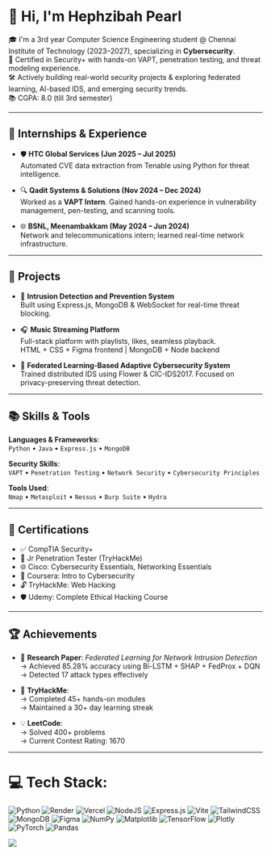 # 👋 Hi, I'm Hephzibah Pearl

🎓 I'm a 3rd year Computer Science Engineering student @ Chennai Institute of Technology (2023–2027), specializing in **Cybersecurity**.  
🔐 Certified in Security+ with hands-on VAPT, penetration testing, and threat modeling experience.  
🛠️ Actively building real-world security projects & exploring federated learning, AI-based IDS, and emerging security trends.  
📚 CGPA: 8.0 (till 3rd semester)

---

## 💼 Internships & Experience

- 🛡️ **HTC Global Services (Jun 2025 – Jul 2025)**  
  Automated CVE data extraction from Tenable using Python for threat intelligence.

- 🔍 **Qadit Systems & Solutions (Nov 2024 – Dec 2024)**  
  Worked as a **VAPT Intern**. Gained hands-on experience in vulnerability management, pen-testing, and scanning tools.

- 🌐 **BSNL, Meenambakkam (May 2024 – Jun 2024)**  
  Network and telecommunications intern; learned real-time network infrastructure.

---

## 🔨 Projects

- 🎯 **Intrusion Detection and Prevention System**  
  Built using Express.js, MongoDB & WebSocket for real-time threat blocking.

- 🎧 **Music Streaming Platform**  
  Full-stack platform with playlists, likes, seamless playback.  
  HTML + CSS + Figma frontend | MongoDB + Node backend

- 🤖 **Federated Learning-Based Adaptive Cybersecurity System**  
  Trained distributed IDS using Flower & CIC-IDS2017. Focused on privacy-preserving threat detection.

---

## 📚 Skills & Tools

**Languages & Frameworks**:  
`Python` • `Java` • `Express.js` • `MongoDB`

**Security Skills**:  
`VAPT` • `Penetration Testing` • `Network Security` • `Cybersecurity Principles`

**Tools Used**:  
`Nmap` • `Metasploit` • `Nessus` • `Burp Suite` • `Hydra`

---

## 📜 Certifications

- ✅ CompTIA Security+  
- 🧠 Jr Penetration Tester (TryHackMe)  
- 🌐 Cisco: Cybersecurity Essentials, Networking Essentials  
- 🎯 Coursera: Intro to Cybersecurity  
- 🔓 TryHackMe: Web Hacking  
- 🛡️ Udemy: Complete Ethical Hacking Course

---

## 🏆 Achievements

- 📄 **Research Paper**: *Federated Learning for Network Intrusion Detection*  
  → Achieved 85.28% accuracy using Bi-LSTM + SHAP + FedProx + DQN  
  → Detected 17 attack types effectively

- 🔐 **TryHackMe**:  
  → Completed 45+ hands-on modules  
  → Maintained a 30+ day learning streak

- 💡 **LeetCode**:  
  → Solved 400+ problems  
  → Current Contest Rating: 1670

---
# 💻 Tech Stack:
![Python](https://img.shields.io/badge/python-3670A0?style=flat-square&logo=python&logoColor=ffdd54) ![Render](https://img.shields.io/badge/Render-%46E3B7.svg?style=flat-square&logo=render&logoColor=white) ![Vercel](https://img.shields.io/badge/vercel-%23000000.svg?style=flat-square&logo=vercel&logoColor=white) ![NodeJS](https://img.shields.io/badge/node.js-6DA55F?style=flat-square&logo=node.js&logoColor=white) ![Express.js](https://img.shields.io/badge/express.js-%23404d59.svg?style=flat-square&logo=express&logoColor=%2361DAFB) ![Vite](https://img.shields.io/badge/vite-%23646CFF.svg?style=flat-square&logo=vite&logoColor=white) ![TailwindCSS](https://img.shields.io/badge/tailwindcss-%2338B2AC.svg?style=flat-square&logo=tailwind-css&logoColor=white) ![MongoDB](https://img.shields.io/badge/MongoDB-%234ea94b.svg?style=flat-square&logo=mongodb&logoColor=white) ![Figma](https://img.shields.io/badge/figma-%23F24E1E.svg?style=flat-square&logo=figma&logoColor=white) ![NumPy](https://img.shields.io/badge/numpy-%23013243.svg?style=flat-square&logo=numpy&logoColor=white) ![Matplotlib](https://img.shields.io/badge/Matplotlib-%23ffffff.svg?style=flat-square&logo=Matplotlib&logoColor=black) ![TensorFlow](https://img.shields.io/badge/TensorFlow-%23FF6F00.svg?style=flat-square&logo=TensorFlow&logoColor=white) ![Plotly](https://img.shields.io/badge/Plotly-%233F4F75.svg?style=flat-square&logo=plotly&logoColor=white) ![PyTorch](https://img.shields.io/badge/PyTorch-%23EE4C2C.svg?style=flat-square&logo=PyTorch&logoColor=white) ![Pandas](https://img.shields.io/badge/pandas-%23150458.svg?style=flat-square&logo=pandas&logoColor=white)


[![](https://visitcount.itsvg.in/api?id=hepzi03&icon=0&color=0)](https://visitcount.itsvg.in)

